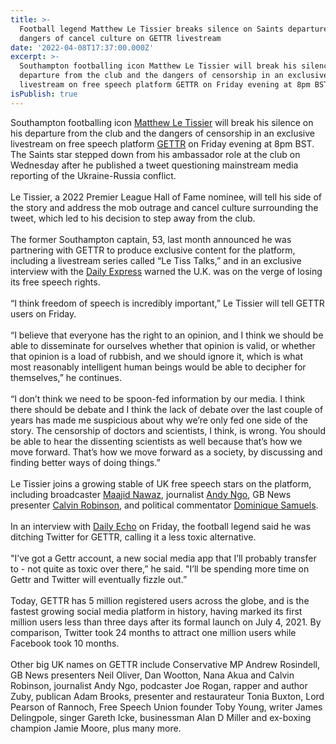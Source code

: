 ```yaml
---
title: >-
  Football legend Matthew Le Tissier breaks silence on Saints departure and
  dangers of cancel culture on GETTR livestream
date: '2022-04-08T17:37:00.000Z'
excerpt: >-
  Southampton footballing icon Matthew Le Tissier will break his silence on his
  departure from the club and the dangers of censorship in an exclusive
  livestream on free speech platform GETTR on Friday evening at 8pm BST...
isPublish: true
---
```


Southampton footballing icon [Matthew Le Tissier](https://gettr.com/user/mattletiss7) will break his silence on his departure from the club and the dangers of censorship in an exclusive livestream on free speech platform [GETTR](https://gettr.onelink.me/Epfq/e3536848) on Friday evening at 8pm BST.
   
The Saints star stepped down from his ambassador role at the club on Wednesday after he published a tweet questioning mainstream media reporting of the Ukraine-Russia conflict.  
   
Le Tissier, a 2022 Premier League Hall of Fame nominee, will tell his side of the story and address the mob outrage and cancel culture surrounding the tweet, which led to his decision to step away from the club.  
   
The former Southampton captain, 53, last month announced he was partnering with GETTR to produce exclusive content for the platform, including a livestream series called “Le Tiss Talks,” and in an exclusive interview with the [Daily Express](https://www.express.co.uk/news/politics/1586743/UK-freedom-of-speech-woke-cancel-culture-Matt-Le-Tissier) warned the U.K. was on the verge of losing its free speech rights.  
   
“I think freedom of speech is incredibly important,” Le Tissier will tell GETTR users on Friday.  
   
“I believe that everyone has the right to an opinion, and I think we should be able to disseminate for ourselves whether that opinion is valid, or whether that opinion is a load of rubbish, and we should ignore it, which is what most reasonably intelligent human beings would be able to decipher for themselves,” he continues.  
   
“I don’t think we need to be spoon-fed information by our media. I think there should be debate and I think the lack of debate over the last couple of years has made me suspicious about why we’re only fed one side of the story. The censorship of doctors and scientists, I think, is wrong. You should be able to hear the dissenting scientists as well because that’s how we move forward. That’s how we move forward as a society, by discussing and finding better ways of doing things.”  
   
Le Tissier joins a growing stable of UK free speech stars on the platform, including broadcaster [Maajid Nawaz](https://gettr.com/user/maajidnawaz), journalist [Andy Ngo](https://gettr.com/user/mrandyngo), GB News presenter [Calvin Robinson](https://gettr.com/user/calvinrobinson), and political commentator [Dominique Samuels](https://gettr.com/user/dominiquetaegon).  
   
In an interview with [Daily Echo](https://www.dailyecho.co.uk/sport/20054914.exclusive-saints-legend-matt-le-tissier-admits-wrong-opens-decision-step-position-club-ambassador---says-twitter-usage-likely-fizzle/) on Friday, the football legend said he was ditching Twitter for GETTR, calling it a less toxic alternative.  
   
"I’ve got a Gettr account, a new social media app that I’ll probably transfer to - not quite as toxic over there,” he said. "I’ll be spending more time on Gettr and Twitter will eventually fizzle out.”  
   
Today, GETTR has 5 million registered users across the globe, and is the fastest growing social media platform in history, having marked its first million users less than three days after its formal launch on July 4, 2021. By comparison, Twitter took 24 months to attract one million users while Facebook took 10 months.  
   
Other big UK names on GETTR include Conservative MP Andrew Rosindell, GB News presenters Neil Oliver, Dan Wootton, Nana Akua and Calvin Robinson, journalist Andy Ngo, podcaster Joe Rogan, rapper and author Zuby, publican Adam Brooks, presenter and restaurateur Tonia Buxton, Lord Pearson of Rannoch, Free Speech Union founder Toby Young, writer James Delingpole, singer Gareth Icke, businessman Alan D Miller and ex-boxing champion Jamie Moore, plus many more.
